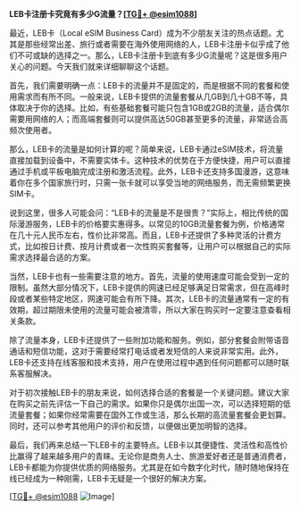 **LEB卡注册卡究竟有多少G流量？[[TG💪+ @esim1088](https://t.me/s/esim1088)]**

最近，LEB卡（Local eSIM Business Card）成为不少朋友关注的热点话题。尤其是那些经常出差、旅行或者需要在海外使用网络的人，LEB卡注册卡似乎成了他们不可或缺的选择之一。那么，LEB卡注册卡到底有多少G流量呢？这是很多用户关心的问题。今天我们就来详细聊聊这个话题。

首先，我们需要明确一点：LEB卡的流量并不是固定的，而是根据不同的套餐和使用需求而有所不同。一般来说，LEB卡提供的流量套餐从几GB到几十GB不等，具体取决于你的选择。比如，有些基础套餐可能只包含1GB或2GB的流量，适合偶尔需要用网络的人；而高端套餐则可以提供高达50GB甚至更多的流量，非常适合高频次使用者。

那么，LEB卡的流量是如何计算的呢？简单来说，LEB卡通过eSIM技术，将流量直接加载到设备中，不需要实体卡。这种技术的优势在于方便快捷，用户可以直接通过手机或平板电脑完成注册和激活流程。此外，LEB卡还支持多国漫游，这意味着你在多个国家旅行时，只需一张卡就可以享受当地的网络服务，而无需频繁更换SIM卡。

说到这里，很多人可能会问：“LEB卡的流量是不是很贵？”实际上，相比传统的国际漫游服务，LEB卡的价格要实惠得多。以常见的10GB流量套餐为例，价格通常在几十元人民币左右，性价比非常高。而且，LEB卡还提供了多种灵活的计费方式，比如按日计费、按月计费或者一次性购买套餐等，让用户可以根据自己的实际需求选择最合适的方案。

当然，LEB卡也有一些需要注意的地方。首先，流量的使用速度可能会受到一定的限制。虽然大部分情况下，LEB卡提供的网速已经足够满足日常需求，但在高峰时段或者某些特定地区，网速可能会有所下降。其次，LEB卡的流量通常有一定的有效期，超过期限未使用的流量可能会被清零，所以大家在购买时一定要注意查看相关条款。

除了流量本身，LEB卡还提供了一些附加功能和服务。例如，部分套餐会附带语音通话和短信功能，这对于需要经常打电话或者发短信的人来说非常实用。此外，LEB卡还支持在线客服和技术支持，用户在使用过程中遇到任何问题都可以随时联系客服解决。

对于初次接触LEB卡的朋友来说，如何选择合适的套餐是一个关键问题。建议大家在购买之前先评估一下自己的需求。如果你只是偶尔出国一次，可以选择短期的低流量套餐；如果你经常需要在国外工作或生活，那么长期的高流量套餐会更划算。同时，还可以参考其他用户的评价和反馈，以便做出更加明智的选择。

最后，我们再来总结一下LEB卡的主要特点。LEB卡以其便捷性、灵活性和高性价比赢得了越来越多用户的青睐。无论你是商务人士、旅游爱好者还是普通消费者，LEB卡都能为你提供优质的网络服务。尤其是在如今数字化时代，随时随地保持在线已经成为一种刚需，LEB卡无疑是一个很好的解决方案。

[[TG💪+ @esim1088](https://t.me/s/esim1088) ![Image](https://i.postimg.cc/4NQfJmqS/Snipaste-2025-05-13-00-14-12.png)]